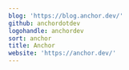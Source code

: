 ```yaml
---
blog: 'https://blog.anchor.dev/'
github: anchordotdev
logohandle: anchordev
sort: anchor
title: Anchor
website: 'https://anchor.dev/'
---
```

